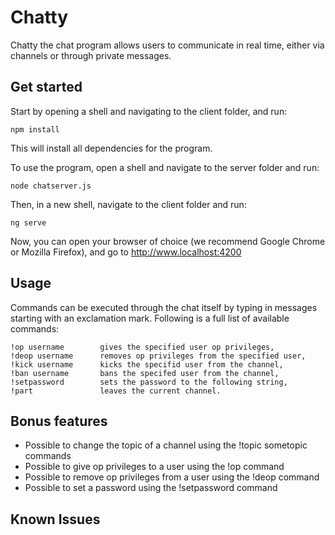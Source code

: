 Chatty
=======

Chatty the chat program allows users to communicate in real time, either via
channels or through private messages.


Get started
-------

Start by opening a shell and navigating to the client folder, and run:

    npm install
This will install all dependencies for the program.

To use the program, open a shell and navigate to the server folder and run:

    node chatserver.js

Then, in a new shell, navigate to the client folder and run:

    ng serve
Now, you can open your browser of choice (we recommend Google Chrome or
    Mozilla Firefox), and go to http://www.localhost:4200


Usage
-------
Commands can be executed through the chat itself by typing in messages starting
with an exclamation mark. Following is a full list of available commands:

    !op username        gives the specified user op privileges,
    !deop username      removes op privileges from the specified user,
    !kick username      kicks the specifid user from the channel,
    !ban username       bans the specifed user from the channel,
    !setpassword        sets the password to the following string,
    !part               leaves the current channel.
Bonus features
-------

- Possible to change the topic of a channel using the !topic sometopic commands
- Possible to give op privileges to a user using the !op command
- Possible to remove op privileges from a user using the !deop command
- Possible to set a password using the !setpassword command

Known Issues
-------
